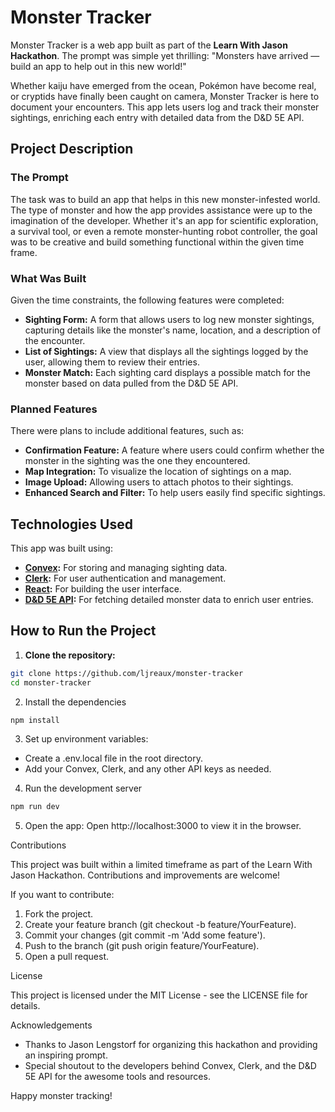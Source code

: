 # Monster Tracker

Monster Tracker is a web app built as part of the **Learn With Jason Hackathon**. The prompt was simple yet thrilling: "Monsters have arrived — build an app to help out in this new world!"

Whether kaiju have emerged from the ocean, Pokémon have become real, or cryptids have finally been caught on camera, Monster Tracker is here to document your encounters. This app lets users log and track their monster sightings, enriching each entry with detailed data from the D&D 5E API.

## Project Description

### The Prompt

The task was to build an app that helps in this new monster-infested world. The type of monster and how the app provides assistance were up to the imagination of the developer. Whether it's an app for scientific exploration, a survival tool, or even a remote monster-hunting robot controller, the goal was to be creative and build something functional within the given time frame.

### What Was Built

Given the time constraints, the following features were completed:

- **Sighting Form:** A form that allows users to log new monster sightings, capturing details like the monster's name, location, and a description of the encounter.
- **List of Sightings:** A view that displays all the sightings logged by the user, allowing them to review their entries.
- **Monster Match:** Each sighting card displays a possible match for the monster based on data pulled from the D&D 5E API.

### Planned Features

There were plans to include additional features, such as:

- **Confirmation Feature:** A feature where users could confirm whether the monster in the sighting was the one they encountered.
- **Map Integration:** To visualize the location of sightings on a map.
- **Image Upload:** Allowing users to attach photos to their sightings.
- **Enhanced Search and Filter:** To help users easily find specific sightings.

## Technologies Used

This app was built using:

- **[Convex](https://www.convex.dev/):** For storing and managing sighting data.
- **[Clerk](https://clerk.dev/):** For user authentication and management.
- **[React](https://reactjs.org/):** For building the user interface.
- **[D&D 5E API](https://www.dnd5eapi.co/):** For fetching detailed monster data to enrich user entries.

## How to Run the Project

1. **Clone the repository:**

```bash
git clone https://github.com/ljreaux/monster-tracker
cd monster-tracker
```

2. Install the dependencies

```bash
npm install
```

3. Set up environment variables:

- Create a .env.local file in the root directory.
- Add your Convex, Clerk, and any other API keys as needed.

4. Run the development server

```bash
npm run dev
```

5. Open the app:
   Open http://localhost:3000 to view it in the browser.

Contributions

This project was built within a limited timeframe as part of the Learn With Jason Hackathon. Contributions and improvements are welcome!

If you want to contribute:

1. Fork the project.
2. Create your feature branch (git checkout -b feature/YourFeature).
3. Commit your changes (git commit -m 'Add some feature').
4. Push to the branch (git push origin feature/YourFeature).
5. Open a pull request.

License

This project is licensed under the MIT License - see the LICENSE file for details.

Acknowledgements
- Thanks to Jason Lengstorf for organizing this hackathon and providing an inspiring prompt.
- Special shoutout to the developers behind Convex, Clerk, and the D&D 5E API for the awesome tools and resources.

Happy monster tracking!
